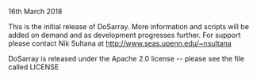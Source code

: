 16th March 2018

This is the initial release of DoSarray. More information and scripts
will be added on demand and as development progresses further.
For support please contact Nik Sultana at http://www.seas.upenn.edu/~nsultana

DoSarray is released under the Apache 2.0 license -- please see the file called LICENSE
